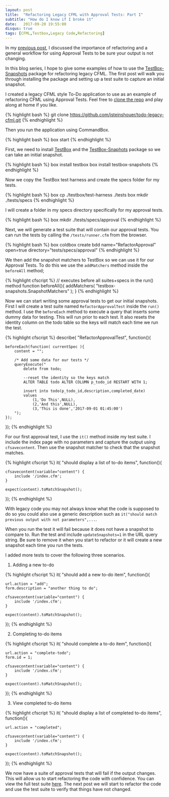 ```yaml
---
layout: post
title:  "Refactoring Legacy CFML with Approval Tests: Part I"
subtitle: "How do I know if I broke it"
date:   2017-09-20 19:55:00
disqus: true
tags: [CFML,Testbox,Legacy Code,Refactoring]
---
```


In my [previous post](/2017/09/09/refactoring-legacy-code-with-approval-tests.html), I discussed the importance of refactoring and a general workflow for using Approval Tests to be sure your output is not changing. 

In this blog series, I hope to give some examples of how to use the [TestBox-Snapshots](https://www.forgebox.io//view/testbox-snapshots) package for refactoring legacy CFML. The first post will walk you through installing the package and setting up a test suite to capture an initial snapshot.

I created a legacy CFML style To-Do application to use as an example of refactoring CFML using Approval Tests. Feel free to [clone the repo](https://github.com/jsteinshouer/todo-legacy-cfml) and play along at home if you like. 

{% highlight bash %}
git clone https://github.com/jsteinshouer/todo-legacy-cfml.git
{% endhighlight %}

Then you run the application using CommandBox.

{% highlight bash %}
box start
{% endhighlight %}

First, we need to install [TestBox](https://www.forgebox.io/view/testbox) and the [TestBox-Snaphots](https://www.forgebox.io/view/testbox-snapshots) package so we can take an initial snapshot. 

{% highlight bash %}
box install testbox
box install testbox-snapshots
{% endhighlight %}

Now we copy the TestBox test harness and create the specs folder for my tests.

{% highlight bash %}
box cp ./testbox/test-harness ./tests
box mkdir ./tests/specs
{% endhighlight %}

I will create a folder in my specs directory specifically for my approval tests.

{% highlight bash %}
box mkdir ./tests/specs/approval
{% endhighlight %}

Next, we will generate a test suite that will contain our approval tests. You can run the tests by calling the `/tests/runner.cfm` from the browser.

{% highlight bash %}
box coldbox create bdd name="RefactorApproval" open=true directory="tests/specs/approval"
{% endhighlight %}

We then add the snapshot matchers to TestBox so we can use it for our Approval Tests. To do this we use the `addMatchers` method inside the `beforeAll` method;

{% highlight cfscript %}
// executes before all suites+specs in the run() method
function beforeAll(){
	addMatchers( "testbox-snapshots.SnapshotMatchers" );
}
{% endhighlight %}


Now we can start writing some approval tests to get our initial snapshots. First I will create a test suite named `RefactorApprovalTest` inside the `run()` method. I use the `beforeEach` method to execute a query that inserts some dummy data for testing. This will run prior to each test. It also resets the identity column on the todo table so the keys will match each time we run the test.

{% highlight cfscript %}
describe( "RefactorApprovalTest", function(){

	beforeEach(function( currentSpec ){
		content = "";

		/* Add some data for our tests */
		queryExecute("
			delete from todo;

			--reset the identity so the keys match
			ALTER TABLE todo ALTER COLUMN p_todo_id RESTART WITH 1;

			insert into todo(p_todo_id,description,completed_date)
			values
				(1,'Do This',NULL),
				(2,'And this',NULL),
				(3,'This is done','2017-09-01 01:45:00')
		");
	});
	
});
{% endhighlight %}

For our first approval test, I use the `it()` method inside my test suite. I include the index page with no parameters and capture the output using `cfsavecontent`. Then use the snapshot matcher to check that the snapshot matches. 

{% highlight cfscript %}
it( "should display a list of to-do items", function(){

	cfsavecontent(variable="content") {
		include '/index.cfm';
	}

	expect(content).toMatchSnapshot();
});
{% endhighlight %}

With legacy code you may not always know what the code is supposed to do so you could also use a generic description such as `it("should match previous output with not parameters",...`. 

When you run the test it will fail because it does not have a snapshot to compare to. Run the test and include `updateSnapshots=1` in the URL query string. Be sure to remove it when you start to refactor or it will create a new snapshot each time you run the tests.

I added more tests to cover the following three scenarios.

1. Adding a new to-do

{% highlight cfscript %}
it( "should add a new to-do item", function(){

	url.action = "add";
	form.description = "another thing to do";

	cfsavecontent(variable="content") {
		include '/index.cfm';
	}

	expect(content).toMatchSnapshot();
});
{% endhighlight %}

2. Completing to-do items

{% highlight cfscript %}
it( "should complete a to-do item", function(){

	url.action = "complete-todo";
	form.id = 1;

	cfsavecontent(variable="content") {
		include '/index.cfm';
	}

	expect(content).toMatchSnapshot();
});
{% endhighlight %}

3. View completed to-do items

{% highlight cfscript %}
it( "should display a list of completed to-do items", function(){

	url.action = "completed";

	cfsavecontent(variable="content") {
		include '/index.cfm';
	}

	expect(content).toMatchSnapshot();
});
{% endhighlight %}

We now have a suite of approval tests that will fail if the output changes. This will allow us to start refactoring the code with confidence. You can view the full test suite [here](https://gist.github.com/jsteinshouer/2d42eda57b50af901b56bb5dc31555f1). The next post we will start to refactor the code and use the test suite to verify that things have not changed.